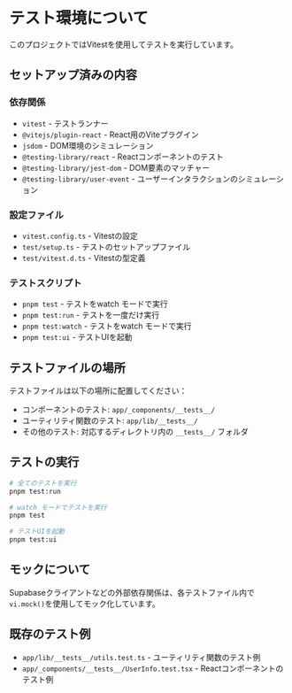 # テスト環境について

このプロジェクトではVitestを使用してテストを実行しています。

## セットアップ済みの内容

### 依存関係
- `vitest` - テストランナー
- `@vitejs/plugin-react` - React用のViteプラグイン
- `jsdom` - DOM環境のシミュレーション
- `@testing-library/react` - Reactコンポーネントのテスト
- `@testing-library/jest-dom` - DOM要素のマッチャー
- `@testing-library/user-event` - ユーザーインタラクションのシミュレーション

### 設定ファイル
- `vitest.config.ts` - Vitestの設定
- `test/setup.ts` - テストのセットアップファイル
- `test/vitest.d.ts` - Vitestの型定義

### テストスクリプト
- `pnpm test` - テストをwatch モードで実行
- `pnpm test:run` - テストを一度だけ実行
- `pnpm test:watch` - テストをwatch モードで実行
- `pnpm test:ui` - テストUIを起動

## テストファイルの場所

テストファイルは以下の場所に配置してください：

- コンポーネントのテスト: `app/_components/__tests__/`
- ユーティリティ関数のテスト: `app/lib/__tests__/`
- その他のテスト: 対応するディレクトリ内の `__tests__/` フォルダ

## テストの実行

```bash
# 全てのテストを実行
pnpm test:run

# watch モードでテストを実行
pnpm test

# テストUIを起動
pnpm test:ui
```

## モックについて

Supabaseクライアントなどの外部依存関係は、各テストファイル内で`vi.mock()`を使用してモック化しています。

## 既存のテスト例

- `app/lib/__tests__/utils.test.ts` - ユーティリティ関数のテスト例
- `app/_components/__tests__/UserInfo.test.tsx` - Reactコンポーネントのテスト例
